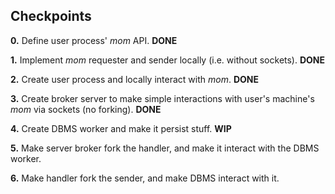 ## Checkpoints

**0.** Define user process' _mom_ API. 																			**DONE**

**1.** Implement _mom_ requester and sender locally (i.e. without sockets).											**DONE**

**2.** Create user process and locally interact with _mom_.															**DONE**

**3.** Create broker server to make simple interactions with user's machine's _mom_ via sockets (no forking).			**DONE**

**4.** Create DBMS worker and make it persist stuff.															**WIP**

**5.** Make server broker fork the handler, and make it interact with the DBMS worker.

**6.** Make handler fork the sender, and make DBMS interact with it.